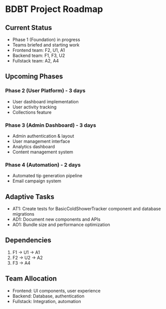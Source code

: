 # BDBT Project Roadmap

## Current Status
- Phase 1 (Foundation) in progress
- Teams briefed and starting work
- Frontend team: F2, U1, A1
- Backend team: F1, F3, U2
- Fullstack team: A2, A4

## Upcoming Phases
### Phase 2 (User Platform) - 3 days
- User dashboard implementation
- User activity tracking
- Collections feature

### Phase 3 (Admin Dashboard) - 3 days
- Admin authentication & layout
- User management interface
- Analytics dashboard
- Content management system

### Phase 4 (Automation) - 2 days
- Automated tip generation pipeline
- Email campaign system

## Adaptive Tasks
- AT1: Create tests for BasicColdShowerTracker component and database migrations
- AD1: Document new components and APIs
- AO1: Bundle size and performance optimization

## Dependencies
1. F1 -> U1 -> A1
2. F2 -> U2 -> A2
3. F3 -> A4

## Team Allocation
- Frontend: UI components, user experience
- Backend: Database, authentication
- Fullstack: Integration, automation